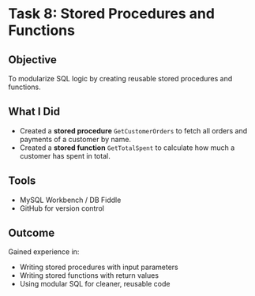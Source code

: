 # Task 8: Stored Procedures and Functions

## Objective
To modularize SQL logic by creating reusable stored procedures and functions.

## What I Did
- Created a **stored procedure** `GetCustomerOrders` to fetch all orders and payments of a customer by name.
- Created a **stored function** `GetTotalSpent` to calculate how much a customer has spent in total.

## Tools
- MySQL Workbench / DB Fiddle
- GitHub for version control

## Outcome
Gained experience in:
- Writing stored procedures with input parameters
- Writing stored functions with return values
- Using modular SQL for cleaner, reusable code
